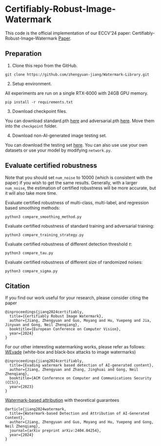 # Certifiably-Robust-Image-Watermark
This code is the official implementation of our ECCV'24 paper: Certifiably-Robust-Image-Watermark [Paper](https://arxiv.org/abs/2407.04086).


## Preparation

1. Clone this repo from the GitHub.

```
git clone https://github.com/zhengyuan-jiang/Watermark-Library.git
```		

2. Setup environment.

All experiments are run on a single RTX-6000 with 24GB GPU memory.

```
pip install -r requirements.txt
```	

3. Download checkpoint files.

You can download standard.pth [here](https://drive.google.com/file/d/1FazyK9XtWR05Y8c1565bve-1rayueC3b/view?usp=sharing) and adversarial.pth [here](https://drive.google.com/file/d/1AG-ZoB6w1Z6eV7AlpeT5Su7_cUqTgRIO/view?usp=drive_link). Move them into the `checkpoint` folder.

4. Download non-AI-generated image testing set.

You can download the testing set [here](https://drive.google.com/file/d/1pNHGW94UbFcabvxN8QXNRSxTCqu7C-NJ/view?usp=sharing). You can also use use your own datasets or use your model by modifying `network.py`.


## Evaluate certified robustness

Note that you should set `num_noise` to 10000 (which is consistent with the paper) if you wish to get the same results. Generally, with a larger `num_noise`, the estimation of certified robustness will be more accurate, but it will also take more time.

Evaluate certified robustness of multi-class, multi-label, and regression based smoothing methods:

```
python3 compare_smoothing_method.py
```

Evaluate certified robustness of standard training and adversarial training:

```
python3 compare_training_strategy.py
```

Evaluate certified robustness of different detection threshold $\tau$:

```
python3 compare_tau.py
```

Evaluate certified robustness of different size of randomized noises:

```
python3 compare_sigma.py
```


## Citation

If you find our work useful for your research, please consider citing the paper
```
@inproceedings{jiang2024certifiably,
  title={Certifiably Robust Image Watermark},
  author={Jiang, Zhengyuan and Guo, Moyang and Hu, Yuepeng and Jia, Jinyuan and Gong, Neil Zhenqiang},
  booktitle={European Conference on Computer Vision},
  year={2024}
}
```

For our other interesting watermarking works, please refer as follows:
[WEvade](https://github.com/zhengyuan-jiang/WEvade) (white-box and black-box attacks to image watermarks)
```
@inproceedings{jiang2024certifiably,
  title={Evading watermark based detection of AI-generated content},
  author={Jiang, Zhengyuan and Zhang, Jinghuai and Gong, Neil Zhenqiang},
  booktitle={ACM Conference on Computer and Communications Security (CCS)},
  year={2023}
}
```

[Watermark-based attribution](https://arxiv.org/abs/2404.04254) with theoretical guarantees 
```
@article{jiang2024watermark,
  title={Watermark-based Detection and Attribution of AI-Generated Content},
  author={Jiang, Zhengyuan and Guo, Moyang and Hu, Yuepeng and Gong, Neil Zhenqiang},
  journal={arXiv preprint arXiv:2404.04254},
  year={2024}
}
```
